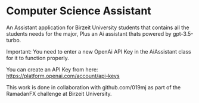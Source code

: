 # Computer Science Assistant
An Assistant application for Birzeit University students that contains all the students needs for the major, Plus an Ai assistant thats powered by gpt-3.5-turbo.

Important: You need to enter a new OpenAi API Key in the AiAssistant class for it to function properly.

You can create an API Key from here: https://platform.openai.com/account/api-keys

This work is done in collaboration with github.com/019mj as part of the RamadanFX challenge at Birzeit University.
